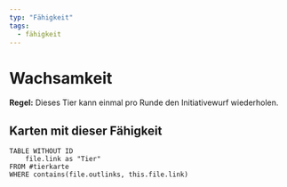 ```yaml
---
typ: "Fähigkeit"
tags:
  - fähigkeit
---
```


# Wachsamkeit

**Regel:** Dieses Tier kann einmal pro Runde den Initiativewurf wiederholen.

## Karten mit dieser Fähigkeit

```dataview
TABLE WITHOUT ID   
	file.link as "Tier"
FROM #tierkarte
WHERE contains(file.outlinks, this.file.link)
````

